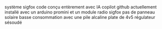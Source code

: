 système sigfox 
code conçu entèrement avec IA copilot github
actuellement installé avec un arduino promini et un module radio  sigfox
pas de panneau solaire
basse consommation avec une pile alcaline plate de 4v5
régulateur sésoudé 

